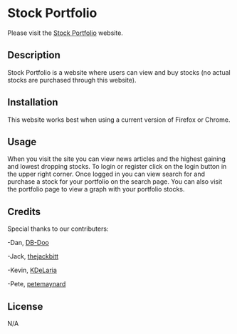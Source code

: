 # Stock Portfolio

Please visit the [Stock Portfolio](https://stock-portfolio-app-0d5fa262dd91.herokuapp.com/) website.

## Description
Stock Portfolio is a website where users can view and buy stocks \(no actual stocks are purchased through this website\).

## Installation

This website works best when using a current version of Firefox or Chrome.

## Usage

When you visit the site you can view news articles and the highest gaining and lowest dropping stocks. To login or register click on the login button in the upper right corner. Once logged in you can view search for and purchase a stock for your portfolio on the search page.  You can also visit the portfolio page to view a graph with your portfolio stocks.
<!-- ![homepage](./public/images/screenshot1.jpg)

When you visit the site you can click on the "read more" button to view the pets that are available for adoption.
 
![search page](./public/images/screenshot2.png)

![portfolio page](./public/images/screenshot3.jpg)

When you click the "Sign Up" a signup page will appear and you will be able to enter your email and password. Once you have entered your information you can  click on the "Sign Up button to register your account.  You will be prompted with a few questions about your pet preferences.  -->

## Credits
Special thanks to our contributers:

-Dan, [DB-Doo](https://github.com/DB-Doo)

-Jack, [thejackbitt](https://github.com/thejackbitt)

-Kevin, [KDeLaria](https://github.com/KDeLaria)

-Pete, [petemaynard](https://github.com/petemaynard)

## License
N/A
